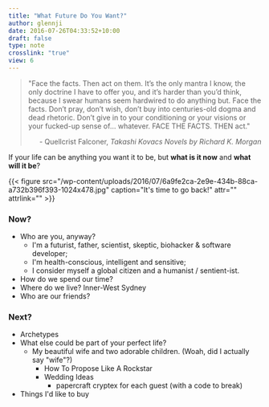 ```yaml
---
title: "What Future Do You Want?"
author: glennji
date: 2016-07-26T04:33:52+10:00
draft: false
type: note
crosslink: "true"
view: 6
---
```

>"Face the facts. Then act on them. It’s the only mantra I know, the only doctrine I have to offer you, and it’s harder than you’d think, because I swear humans seem hardwired to do anything but. Face the facts. Don’t pray, don’t wish, don’t buy into centuries-old dogma and dead rhetoric. Don’t give in to your conditioning or your visions or your fucked-up sense of… whatever. FACE THE FACTS. THEN act."<div style="text-align: right;">- Quellcrist Falconer, <em>Takashi Kovacs Novels by Richard K. Morgan</em>

If your life can be anything you want it to be, but <strong>what is it now</strong> and <strong>what will it be</strong>?

{{< figure src="/wp-content/uploads/2016/07/6a9fe2ca-2e9e-434b-88ca-a732b396f393-1024x478.jpg" caption="It's time to go back!" attr="" attrlink="" >}}

### Now?

  - Who are you, anyway?
    - I'm a futurist, father, scientist, skeptic, biohacker &amp; software developer;
    - I'm health-conscious, intelligent and sensitive;
    - I consider myself a global citizen and a humanist / sentient-ist.
  - How do we spend our time?
  - Where do we live? Inner-West Sydney
  - Who are our friends?

### Next?

  - Archetypes
  - What else could be part of your perfect life?
    - My beautiful wife and two adorable children. (Woah, did I actually say "wife"?)
      - How To Propose Like A Rockstar
      - Wedding Ideas
        - papercraft cryptex for each guest (with a code to break)
  - Things I'd like to buy
